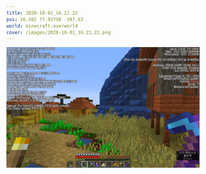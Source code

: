 ```yaml
---
title: 2020-10-01_16.21.22
pos: 26.502 77.93750 -397.63
world: minecraft:overworld
cover: /images/2020-10-01_16.21.22.png
---
```


![](/images/2020-10-01_16.21.22.png)
